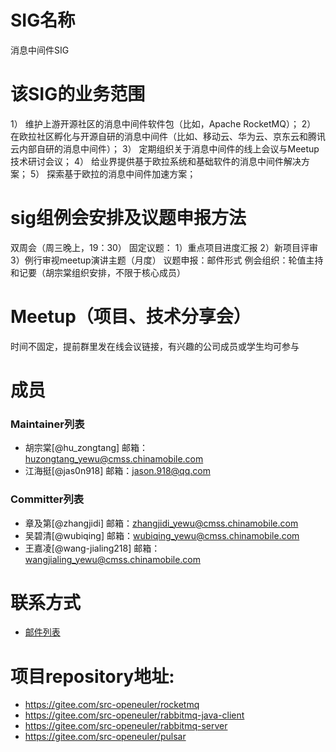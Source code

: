 
# SIG名称

消息中间件SIG

# 该SIG的业务范围
 1） 维护上游开源社区的消息中间件软件包（比如，Apache RocketMQ）；
 2） 在欧拉社区孵化与开源自研的消息中间件（比如、移动云、华为云、京东云和腾讯云内部自研的消息中间件）；
 3） 定期组织关于消息中间件的线上会议与Meetup技术研讨会议；
 4） 给业界提供基于欧拉系统和基础软件的消息中间件解决方案；
 5） 探索基于欧拉的消息中间件加速方案；


# sig组例会安排及议题申报方法
双周会（周三晚上，19：30）
固定议题：
1）重点项目进度汇报
2）新项目评审
3）例行审视meetup演讲主题（月度）
议题申报：邮件形式
例会组织：轮值主持和记要（胡宗棠组织安排，不限于核心成员）

# Meetup（项目、技术分享会）
时间不固定，提前群里发在线会议链接，有兴趣的公司成员或学生均可参与


# 成员
### Maintainer列表
- 胡宗棠[@hu_zongtang] 邮箱：huzongtang_yewu@cmss.chinamobile.com 
- 江海挺[@jas0n918] 邮箱：jason.918@qq.com

### Committer列表
- 章及第[@zhangjidi] 邮箱：zhangjidi_yewu@cmss.chinamobile.com
- 吴碧清[@wubiqing] 邮箱：wubiqing_yewu@cmss.chinamobile.com
- 王嘉凌[@wang-jialing218] 邮箱：wangjialing_yewu@cmss.chinamobile.com

# 联系方式
- [邮件列表](message-middleware@openeuler.org)


# 项目repository地址:

- https://gitee.com/src-openeuler/rocketmq
- https://gitee.com/src-openeuler/rabbitmq-java-client
- https://gitee.com/src-openeuler/rabbitmq-server 
- https://gitee.com/src-openeuler/pulsar
